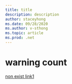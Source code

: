 ```yaml
---
title: title
description: description
author: staceyhong
ms.date: 09/28/2020
ms.author: v-sthong
ms.topic: article
ms.prod: .net
---
```


# warning count
[non exist link1](../nonexisted1.md)
